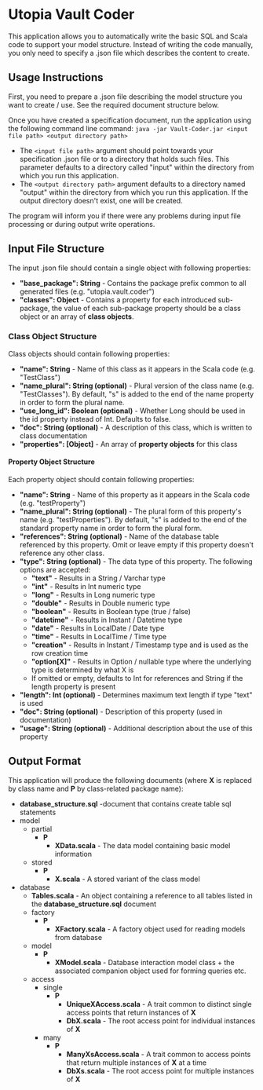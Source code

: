# Utopia Vault Coder
This application allows you to automatically write the basic SQL and Scala code to support your model structure. 
Instead of writing the code manually, you only need to specify a .json file which describes the content to create.

## Usage Instructions
First, you need to prepare a .json file describing the model structure you want to create / use. 
See the required document structure below.  

Once you have created a specification document, run the application using the following command line command: 
`java -jar Vault-Coder.jar <input file path> <output directory path>`
- The `<input file path>` argument should point towards your specification .json file or to a directory that 
  holds such files. This parameter defaults to a directory called "input" within the directory from which you run 
  this application.
- The `<output directory path>` argument defaults to a directory named "output" within the directory from which you run 
  this application. If the output directory doesn't exist, one will be created.

The program will inform you if there were any problems during input file processing or during output write operations.

## Input File Structure
The input .json file should contain a single object with following properties:
- **"base_package": String** - Contains the package prefix common to all generated files (e.g. "utopia.vault.coder")
- **"classes": Object** - Contains a property for each introduced sub-package, the value of each sub-package property 
  should be a class object or an array of **class objects**.

### Class Object Structure
Class objects should contain following properties:
- **"name": String** - Name of this class as it appears in the Scala code (e.g. "TestClass")
- **"name_plural": String (optional)** - Plural version of the class name (e.g. "TestClasses"). 
  By default, "s" is added to the end of the name property in order to form the plural name.
- **"use_long_id": Boolean (optional)** - Whether Long should be used in the id property instead of Int. 
  Defaults to false.
- **"doc": String (optional)** - A description of this class, which is written to class documentation
- **"properties": [Object]** - An array of **property objects** for this class

#### Property Object Structure
Each property object should contain following properties:
- **"name": String** - Name of this property as it appears in the Scala code (e.g. "testProperty")
- **"name_plural": String (optional)** - The plural form of this property's name (e.g. "testProperties"). 
  By default, "s" is added to the end of the standard property name in order to form the plural form.
- **"references": String (optional)** - Name of the database table referenced by this property. 
  Omit or leave empty if this property doesn't reference any other class.
- **"type": String (optional)** - The data type of this property. The following options are accepted:
  - **"text"** - Results in a String / Varchar type
  - **"int"** - Results in Int numeric type
  - **"long"** - Results in Long numeric type
  - **"double"** - Results in Double numeric type
  - **"boolean"** - Results in Boolean type (true / false)
  - **"datetime"** - Results in Instant / Datetime type
  - **"date"** - Results in LocalDate / Date type
  - **"time"** - Results in LocalTime / Time type
  - **"creation"** - Results in Instant / Timestamp type and is used as the row creation time
  - **"option[X]"** - Results in Option / nullable type where the underlying type is determined by what X is
  - If omitted or empty, defaults to Int for references and String if the length property is present
- **"length": Int (optional)** - Determines maximum text length if type "text" is used
- **"doc": String (optional)** - Description of this property (used in documentation)
- **"usage": String (optional)** - Additional description about the use of this property

## Output Format
This application will produce the following documents 
(where **X** is replaced by class name and **P** by class-related package name):
- **database_structure.sql** -document that contains create table sql statements
- model
  - partial
    - **P**
      - **XData.scala** - The data model containing basic model information
  - stored
    - **P**
      - **X.scala** - A stored variant of the class model
- database
  - **Tables.scala** - An object containing a reference to all tables listed in the **database_structure.sql** document
  - factory
    - **P**
      - **XFactory.scala** - A factory object used for reading models from database
  - model
    - **P**
      - **XModel.scala** - Database interaction model class + the associated companion object used for forming queries etc.
  - access
    - single
      - **P**
        - **UniqueXAccess.scala** - A trait common to distinct single access points that return instances of **X**
        - **DbX.scala** - The root access point for individual instances of **X**
    - many
      - **P**
        - **ManyXsAccess.scala** - A trait common to access points that return multiple instances of **X** at a time
        - **DbXs.scala** - The root access point for multiple instances of **X**